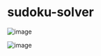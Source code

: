 # sudoku-solver

![image](https://github.com/chisroxana31/sudoku-solver/assets/122392547/eda58673-9c27-4548-b413-0f56229e221c)

![image](https://github.com/chisroxana31/sudoku-solver/assets/122392547/0fa7dd2a-a78b-4966-87b9-6f743ff11a7b)
